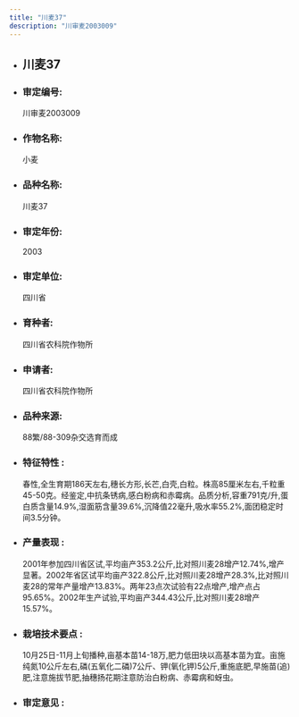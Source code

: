 ```yaml
---
title: "川麦37"
description: "川审麦2003009"
---
```

* ## 川麦37
* ###  审定编号:  
   川审麦2003009

*  ### 作物名称:  
   小麦

*   ###  品种名称: 
    川麦37

*   ### 审定年份: 
    2003

*   ### 审定单位:  
    四川省

*   ### 育种者:  
    四川省农科院作物所

*   ### 申请者:  
    四川省农科院作物所

*   ### 品种来源:  
    88繁/88-309杂交选育而成

*   ### 特征特性 : 
    春性,全生育期186天左右,穗长方形,长芒,白壳,白粒。株高85厘米左右,千粒重45-50克。经鉴定,中抗条锈病,感白粉病和赤霉病。品质分析,容重791克/升,蛋白质含量14.9%,湿面筋含量39.6%,沉降值22毫升,吸水率55.2%,面团稳定时间3.5分钟。

*   ### 产量表现 : 
    2001年参加四川省区试,平均亩产353.2公斤,比对照川麦28增产12.74%,增产显著。2002年省区试平均亩产322.8公斤,比对照川麦28增产28.3%,比对照川麦28的常年产量增产13.83%。两年23点次试验有22点增产,增产点占95.65%。2002年生产试验,平均亩产344.43公斤,比对照川麦28增产15.57%。

*   ### 栽培技术要点 : 
    10月25日-11月上旬播种,亩基本苗14-18万,肥力低田块以高基本苗为宜。亩施纯氮10公斤左右,磷(五氧化二磷)7公斤、钾(氧化钾)5公斤,重施底肥,早施苗(追)肥,注意施拔节肥,抽穗扬花期注意防治白粉病、赤霉病和蚜虫。

*   ### 审定意见 : 
    
